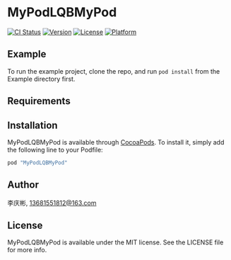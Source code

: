 # MyPodLQBMyPod

[![CI Status](http://img.shields.io/travis/李庆彬/MyPodLQBMyPod.svg?style=flat)](https://travis-ci.org/李庆彬/MyPodLQBMyPod)
[![Version](https://img.shields.io/cocoapods/v/MyPodLQBMyPod.svg?style=flat)](http://cocoapods.org/pods/MyPodLQBMyPod)
[![License](https://img.shields.io/cocoapods/l/MyPodLQBMyPod.svg?style=flat)](http://cocoapods.org/pods/MyPodLQBMyPod)
[![Platform](https://img.shields.io/cocoapods/p/MyPodLQBMyPod.svg?style=flat)](http://cocoapods.org/pods/MyPodLQBMyPod)

## Example

To run the example project, clone the repo, and run `pod install` from the Example directory first.

## Requirements

## Installation

MyPodLQBMyPod is available through [CocoaPods](http://cocoapods.org). To install
it, simply add the following line to your Podfile:

```ruby
pod "MyPodLQBMyPod"
```

## Author

李庆彬, 13681551812@163.com

## License

MyPodLQBMyPod is available under the MIT license. See the LICENSE file for more info.
